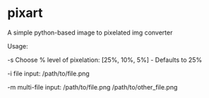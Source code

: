 # pixart
A simple python-based image to pixelated img converter

Usage:

-s    Choose % level of pixelation: [25%, 10%, 5%] - Defaults to 25%

-i    file input: /path/to/file.png

-m    multi-file input: /path/to/file.png /path/to/other_file.png
